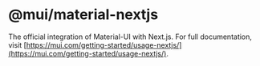 # @mui/material-nextjs

The official integration of Material-UI with Next.js. For full documentation, visit [https://mui.com/getting-started/usage-nextjs/](https://mui.com/getting-started/usage-nextjs/).
